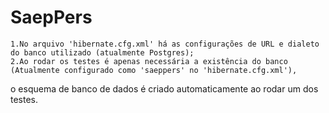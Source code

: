 # SaepPers
	1.No arquivo 'hibernate.cfg.xml' há as configurações de URL e dialeto do banco utilizado (atualmente Postgres);
	2.Ao rodar os testes é apenas necessária a existência do banco (Atualmente configurado como 'saeppers' no 'hibernate.cfg.xml'), 
o esquema de banco de dados é criado automaticamente ao rodar um dos testes.

